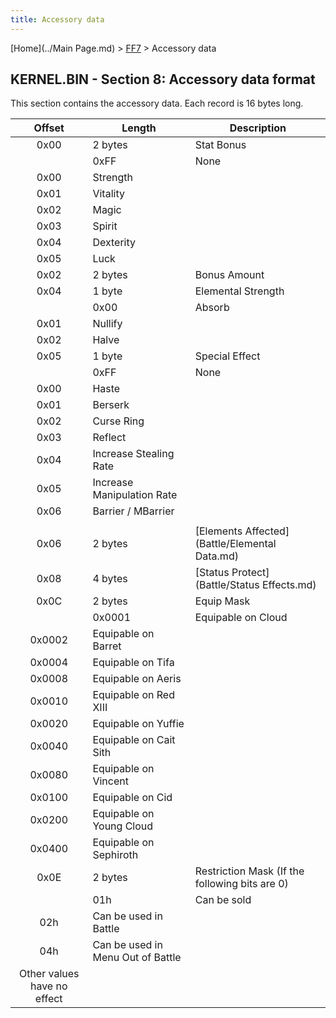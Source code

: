 ```yaml
---
title: Accessory data
---
```


[Home](../Main Page.md) > [FF7](../FF7.md) > Accessory data

## KERNEL.BIN - Section 8: Accessory data format

This section contains the accessory data. Each record is 16 bytes long.

|           Offset            | Length                            | Description                                               |
|:---------------------------:|-----------------------------------|-----------------------------------------------------------|
|            0x00             | 2 bytes                           | Stat Bonus                                                |
|                             | 0xFF                              | None                                                      |
|            0x00             | Strength                          |                                                           |
|            0x01             | Vitality                          |                                                           |
|            0x02             | Magic                             |                                                           |
|            0x03             | Spirit                            |                                                           |
|            0x04             | Dexterity                         |                                                           |
|            0x05             | Luck                              |                                                           |
|            0x02             | 2 bytes                           | Bonus Amount                                              |
|            0x04             | 1 byte                            | Elemental Strength                                        |
|                             | 0x00                              | Absorb                                                    |
|            0x01             | Nullify                           |                                                           |
|            0x02             | Halve                             |                                                           |
|            0x05             | 1 byte                            | Special Effect                                            |
|                             | 0xFF                              | None                                                      |
|            0x00             | Haste                             |                                                           |
|            0x01             | Berserk                           |                                                           |
|            0x02             | Curse Ring                        |                                                           |
|            0x03             | Reflect                           |                                                           |
|            0x04             | Increase Stealing Rate            |                                                           |
|            0x05             | Increase Manipulation Rate        |                                                           |
|            0x06             | Barrier / MBarrier                |                                                           |
|                             |                                   |                                                           |
|            0x06             | 2 bytes                           | [Elements Affected](Battle/Elemental Data.md) |
|            0x08             | 4 bytes                           | [Status Protect](Battle/Status Effects.md)    |
|            0x0C             | 2 bytes                           | Equip Mask                                                |
|                             | 0x0001                            | Equipable on Cloud                                        |
|           0x0002            | Equipable on Barret               |                                                           |
|           0x0004            | Equipable on Tifa                 |                                                           |
|           0x0008            | Equipable on Aeris                |                                                           |
|           0x0010            | Equipable on Red XIII             |                                                           |
|           0x0020            | Equipable on Yuffie               |                                                           |
|           0x0040            | Equipable on Cait Sith            |                                                           |
|           0x0080            | Equipable on Vincent              |                                                           |
|           0x0100            | Equipable on Cid                  |                                                           |
|           0x0200            | Equipable on Young Cloud          |                                                           |
|           0x0400            | Equipable on Sephiroth            |                                                           |
|            0x0E             | 2 bytes                           | Restriction Mask (If the following bits are 0)            |
|                             | 01h                               | Can be sold                                               |
|             02h             | Can be used in Battle             |                                                           |
|             04h             | Can be used in Menu Out of Battle |                                                           |
| Other values have no effect |                                   |                                                           |
